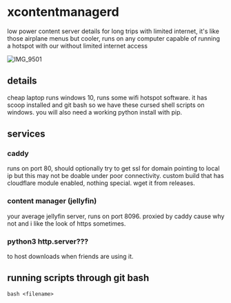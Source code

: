 # xcontentmanagerd
low power content server details for long trips with limited internet, it's like those airplane menus but cooler, runs on any computer capable of running a hotspot with our without limited internet access

![IMG_9501](https://github.com/user-attachments/assets/dc82d248-8eea-4349-ba1a-c0016b164b98)


## details
cheap laptop runs windows 10, runs some wifi hotspot software. it has scoop installed and git bash so we have these cursed shell scripts on windows. you will also need a working python install with pip.

## services
### caddy
runs on port 80, should optionally try to get ssl for domain pointing to local ip but this may not be doable under poor connectivity. custom build that has cloudflare module enabled, nothing special. wget it from releases. 

### content manager (jellyfin)
your average jellyfin server, runs on port 8096. proxied by caddy cause why not and i like the look of https sometimes.

### python3 http.server???
to host downloads when friends are using it.

## running scripts through git bash
`bash <filename>`
